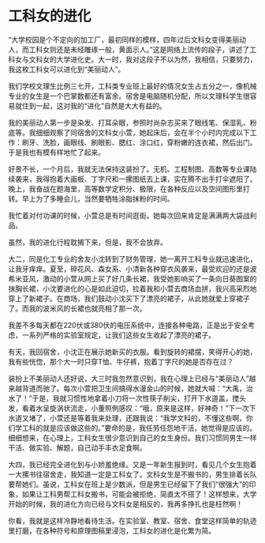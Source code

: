 # 工科女的进化

“大学校园是个不定向的加工厂，最初同样的模样，四年过后文科女变得美丽动人，而工科女则还是未经雕琢一般，黄面示人。”这是网络上流传的段子，讲述了工科女与文科女的大学进化史。大一时，我对这段子不以为然，我相信，只要努力，我这枚工科女可以进化到“美丽动人”。

我们学校文理生比例三七开，工科类专业班上最好的情况女生占五分之一，像机械专业的女生是一个巴掌数都还有富余。宿舍是电脑随机分配，所以文理科学生很容易就住到一起，这对我的“进化”自然是大大有益的。

我的美丽动人第一步是染发、打耳朵眼，参照时尚杂志买来了眼线笔、保湿乳、粉底等。我细细观察了同宿舍的文科女小萱，她起床后，会在半个小时内完成以下工作：刷牙、洗脸，画眼线、刷眼影、腮红、涂口红，穿粉嫩的连衣裙，然后出门。于是我也有模有样地忙了起来。

好景不长，一个月后，我就无法保持这装扮了。无机、工程制图、高数等专业课陆续袭来，我得抱着大画板、丁字尺和一摞图纸去上课，实在腾不出手打伞遮阳了。晚上，我奋战在题海里，高等数学定积分、极限，在各种反应以及空间图形里打转。早上为了多睡会儿，当然要牺牲涂脂抹粉的时间。

我忙着对付功课的时候，小萱总是有时间逛街。她每次回来肯定是满满两大袋战利品。

虽然，我的进化行程耽搁下来，但是，我不会放弃。

大二，同是化工专业的舍友小沈转到了财务管理，她一离开工科专业就迅速进化，让我牙痒痒。夏至，碎花风、森女系、小清新各种穿衣风袭来，最受欢迎的还是波希米亚风，激动的小萱从网上买了好几条长裙，我受她影响买了一条向日葵图案的抹胸长裙，小沈要进化的心是如此迫切，拉着我和小萱去商场血拼，我兴高采烈地穿上了新裙子。在商场，我们鼓动小沈买下了漂亮的裙子，从此她就爱上穿裙子了。而我的波米风的长裙也就亮相了那一次。

我差不多每天都在220伏或380伏的电压系统中，连接各种电路，正是出于安全考虑，一系列严格的实验室规定，让我们这些女生收起了漂亮的裙子。

有天，我回宿舍，小沈正在展示她新买的衣服。看到旋转的裙摆，笑得开心的她，我有些恍惚，那个大一时只穿T恤、牛仔裤，抱着丁字尺的她是否存在过？

装扮上不美丽动人还好说，大三时我忽然意识到，我在心理上已经与“美丽动人”越来越背道而驰了。每次小萱把卫生间搞得水漫金山的时候，她就大喊：“大禹，治水了！”于是，我就习惯性地拿着小刀将一次性筷子削尖，打开下水道盖，搅头发，看着水呈旋涡状流走，小董照例感叹：“哦，原来是这样，好神奇！”下一次下水道又堵了，小萱还是等着我来处理，还跟我说：“我学文科的，不懂这些啊，你们学工科的就是应该做这些的。”要命的是，我任劳任怨地干活，她觉得是应该的。细细想来，在心理上，工科女生很少意识到自己的女生身份。我们习惯同男生一样干活、做实验、解题，自己动手丰衣足食啊。

大四，我已经完全进化到与小娇羞绝缘。又是一年新生报到时，看见几个女生抱着一大摞书往宿舍走，我知道一定是工科女了。文科女生是不搬书的，男生排着长队要帮她们。虽说，工科女在班上是少数派，但是男生已经留下了我们“很强大”的印象，如果让工科男帮工科女搬书，可能会被拒绝，简直太不搭了！这样想来，大学开始的时候，我的进化方向已经与文科女是相反的，我再多挣扎也是枉然啊！

你看，我就是这样冷静地看待生活。在实验室、教室、宿舍、食堂这样简单的轨迹里打磨，在各种符号和原理图稿里浸泡，工科女的进化是化繁为简。